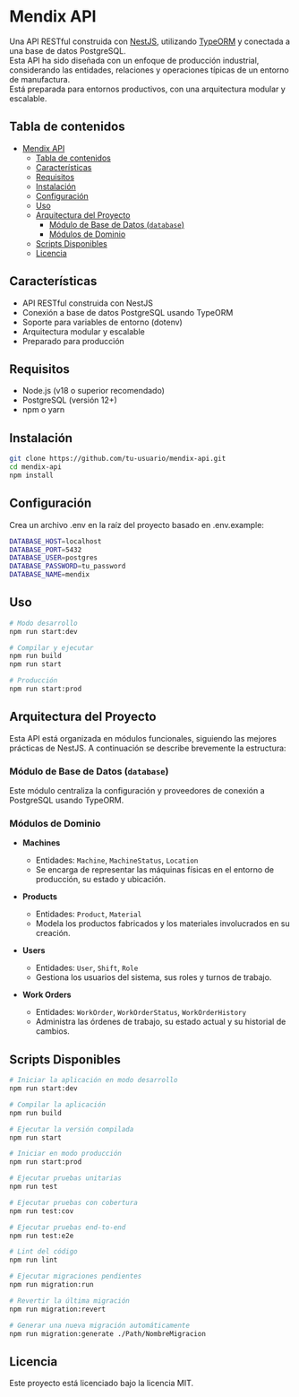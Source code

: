 # Mendix API

Una API RESTful construida con [NestJS](https://nestjs.com), utilizando [TypeORM](https://typeorm.io/) y conectada a una base de datos PostgreSQL.  
Esta API ha sido diseñada con un enfoque de producción industrial, considerando las entidades, relaciones y operaciones típicas de un entorno de manufactura.  
Está preparada para entornos productivos, con una arquitectura modular y escalable.

## Tabla de contenidos

- [Mendix API](#mendix-api)
  - [Tabla de contenidos](#tabla-de-contenidos)
  - [Características](#características)
  - [Requisitos](#requisitos)
  - [Instalación](#instalación)
  - [Configuración](#configuración)
  - [Uso](#uso)
  - [Arquitectura del Proyecto](#arquitectura-del-proyecto)
    - [Módulo de Base de Datos (`database`)](#módulo-de-base-de-datos-database)
    - [Módulos de Dominio](#módulos-de-dominio)
  - [Scripts Disponibles](#scripts-disponibles)
  - [Licencia](#licencia)

## Características

- API RESTful construida con NestJS
- Conexión a base de datos PostgreSQL usando TypeORM
- Soporte para variables de entorno (dotenv)
- Arquitectura modular y escalable
- Preparado para producción

## Requisitos

- Node.js (v18 o superior recomendado)
- PostgreSQL (versión 12+)
- npm o yarn

## Instalación

```bash
git clone https://github.com/tu-usuario/mendix-api.git
cd mendix-api
npm install
```

## Configuración

Crea un archivo .env en la raíz del proyecto basado en .env.example:

```bash
DATABASE_HOST=localhost
DATABASE_PORT=5432
DATABASE_USER=postgres
DATABASE_PASSWORD=tu_password
DATABASE_NAME=mendix
```

## Uso

```bash
# Modo desarrollo
npm run start:dev

# Compilar y ejecutar
npm run build
npm run start

# Producción
npm run start:prod
```

## Arquitectura del Proyecto

Esta API está organizada en módulos funcionales, siguiendo las mejores prácticas de NestJS. A continuación se describe brevemente la estructura:

### Módulo de Base de Datos (`database`)
Este módulo centraliza la configuración y proveedores de conexión a PostgreSQL usando TypeORM.

### Módulos de Dominio

- **Machines**
  - Entidades: `Machine`, `MachineStatus`, `Location`
  - Se encarga de representar las máquinas físicas en el entorno de producción, su estado y ubicación.

- **Products**
  - Entidades: `Product`, `Material`
  - Modela los productos fabricados y los materiales involucrados en su creación.

- **Users**
  - Entidades: `User`, `Shift`, `Role`
  - Gestiona los usuarios del sistema, sus roles y turnos de trabajo.

- **Work Orders**
  - Entidades: `WorkOrder`, `WorkOrderStatus`, `WorkOrderHistory`
  - Administra las órdenes de trabajo, su estado actual y su historial de cambios.

## Scripts Disponibles

```bash
# Iniciar la aplicación en modo desarrollo
npm run start:dev

# Compilar la aplicación
npm run build

# Ejecutar la versión compilada
npm run start

# Iniciar en modo producción
npm run start:prod

# Ejecutar pruebas unitarias
npm run test

# Ejecutar pruebas con cobertura
npm run test:cov

# Ejecutar pruebas end-to-end
npm run test:e2e

# Lint del código
npm run lint

# Ejecutar migraciones pendientes
npm run migration:run

# Revertir la última migración
npm run migration:revert

# Generar una nueva migración automáticamente
npm run migration:generate ./Path/NombreMigracion
```

## Licencia

Este proyecto está licenciado bajo la licencia MIT.
